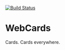 [![Build Status](https://travis-ci.org/pocmo/WebCards.svg?branch=master)](https://travis-ci.org/pocmo/WebCards)

# WebCards
Cards. Cards everywhere.
